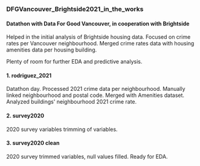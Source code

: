 ### DFGVancouver_Brightside2021_in_the_works

#### Datathon with Data For Good Vancouver, in cooperation with Brightside

Helped in the initial analysis of Brightside housing data.  Focused on crime rates per Vancouver neighbourhood.  Merged crime rates data with housing amenities data per housing building.

Plenty of room for further EDA and predictive analysis.

#### 1.  rodriguez_2021

Datathon day.  Processed 2021 crime data per neighbourhood.  Manually linked neighbourhood and postal code.  Merged with Amenities dataset.  Analyzed buildings' neighbourhood 2021 crime rate.

#### 2.  survey2020

2020 survey variables trimming of variables.

#### 3.  survey2020 clean

2020 survey trimmed variables, null values filled.  Ready for EDA.
